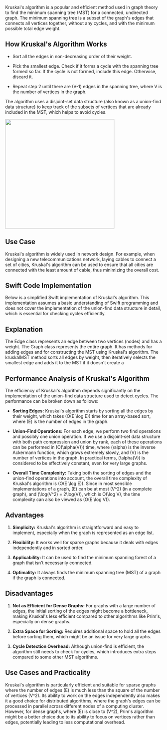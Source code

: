 Kruskal's algorithm is a popular and efficient method used in graph theory to find the minimum spanning tree (MST) for a connected, undirected graph. The minimum spanning tree is a subset of the graph's edges that connects all vertices together, without any cycles, and with the minimum possible total edge weight.

## How Kruskal's Algorithm Works

- Sort all the edges in non-decreasing order of their weight.

- Pick the smallest edge. Check if it forms a cycle with the spanning tree formed so far. If the cycle is not formed, include this edge. Otherwise, discard it.

- Repeat step 2 until there are (V-1) edges in the spanning tree, where V is the number of vertices in the graph.

The algorithm uses a disjoint-set data structure (also known as a union-find data structure) to keep track of the subsets of vertices that are already included in the MST, which helps to avoid cycles.

<img src="https://github.com/devashree-shukla/DSAlgoExpedition/assets/38584944/915d2c5f-5c4a-47c9-8392-34e99688e1fa" width="350">

## Use Case

Kruskal's algorithm is widely used in network design. For example, when designing a new telecommunications network, laying cables to connect a set of cities, Kruskal's algorithm can be used to ensure that all cities are connected with the least amount of cable, thus minimizing the overall cost.

## Swift Code Implementation

Below is a simplified Swift implementation of Kruskal's algorithm. This implementation assumes a basic understanding of Swift programming and does not cover the implementation of the union-find data structure in detail, which is essential for checking cycles efficiently.

## Explanation

The Edge class represents an edge between two vertices (nodes) and has a weight.
The Graph class represents the entire graph. It has methods for adding edges and for constructing the MST using Kruskal's algorithm.
The kruskalMST method sorts all edges by weight, then iteratively selects the smallest edge and adds it to the MST if it doesn't create a

## Performance Analysis of Kruskal's Algorithm

The efficiency of Kruskal's algorithm depends significantly on the implementation of the union-find data structure used to detect cycles. The performance can be broken down as follows:

- **Sorting Edges:** Kruskal's algorithm starts by sorting all the edges by their weight, which takes \(O(E \log E)\) time for an array-based sort, where \(E\) is the number of edges in the graph.

- **Union-Find Operations:** For each edge, we perform two find operations and possibly one union operation. If we use a disjoint-set data structure with both path compression and union by rank, each of these operations can be performed in \(O(\alpha(V))\) time, where \(\alpha\) is the inverse Ackermann function, which grows extremely slowly, and \(V\) is the number of vertices in the graph. In practical terms, \(\alpha(V)\) is considered to be effectively constant, even for very large graphs.

- **Overall Time Complexity:** Taking both the sorting of edges and the union-find operations into account, the overall time complexity of Kruskal's algorithm is \(O(E \log E)\). Since in most sensible implementations of a graph, \(E\) can be at most \(V^2\) (in a complete graph), and \(\log(V^2) = 2\log(V)\), which is O(\log V), the time complexity can also be viewed as \(O(E \log V)\).

## Advantages

1. **Simplicity:** Kruskal's algorithm is straightforward and easy to implement, especially when the graph is represented as an edge list.

2. **Flexibility:** It works well for sparse graphs because it deals with edges independently and in sorted order.

3. **Applicability:** It can be used to find the minimum spanning forest of a graph that isn’t necessarily connected.

4. **Optimality:** It always finds the minimum spanning tree (MST) of a graph if the graph is connected.

## Disadvantages

1. **Not as Efficient for Dense Graphs:** For graphs with a large number of edges, the initial sorting of the edges might become a bottleneck, making Kruskal's less efficient compared to other algorithms like Prim's, especially on dense graphs.

2. **Extra Space for Sorting:** Requires additional space to hold all the edges before sorting them, which might be an issue for very large graphs.

3. **Cycle Detection Overhead:** Although union-find is efficient, the algorithm still needs to check for cycles, which introduces extra steps compared to some other MST algorithms.

## Use Cases and Practicality

Kruskal's algorithm is particularly efficient and suitable for sparse graphs where the number of edges \(E\) is much less than the square of the number of vertices \(V^2\). Its ability to work on the edges independently also makes it a good choice for distributed algorithms, where the graph's edges can be processed in parallel across different nodes of a computing cluster. However, for dense graphs, where \(E\) is close to \(V^2\), Prim's algorithm might be a better choice due to its ability to focus on vertices rather than edges, potentially leading to less computational overhead.
